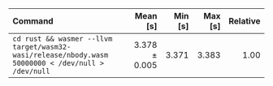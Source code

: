 | Command | Mean [s] | Min [s] | Max [s] | Relative |
|:---|---:|---:|---:|---:|
| `cd rust && wasmer --llvm target/wasm32-wasi/release/nbody.wasm 50000000 < /dev/null > /dev/null` | 3.378 ± 0.005 | 3.371 | 3.383 | 1.00 |
